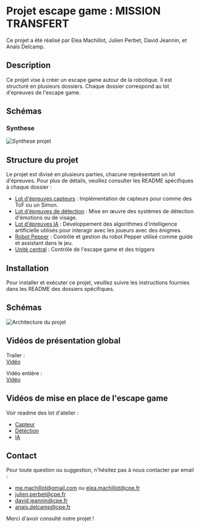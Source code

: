 # Projet escape game : MISSION TRANSFERT

Ce projet a été réalisé par Elea Machillot, Julien Perbet, David Jeannin, et Anaïs Delcamp.

## Description

Ce projet vise à créer un escape game autour de la robotique. Il est structuré en plusieurs dossiers. Chaque dossier correspond au lot d'epreuves de l'escape game.

## Schémas

### Synthese
![Synthese projet](Schémas/synthese_projet.png)


## Structure du projet

Le projet est divisé en plusieurs parties, chacune représentant un lot d'épreuves. Pour plus de détails, veuillez consulter les README spécifiques à chaque dossier :

- [Lot d'épreuves capteurs](./Capteurs/readme.md) : Implémentation de capteurs pour comme des ToF ou un Simon.
- [Lot d'épreuves de détection](./Detection/readme.md) : Mise en œuvre des systèmes de détection d'émotions ou de visage.
- [Lot d'épreuves IA](./IA/readme.md) : Développement des algorithmes d'intelligence artificielle utilisés pour interagir avec les joueurs avec des énigmes.
- [Robot Pepper](./Pepper/readme.md) : Contrôle et gestion du robot Pepper utilisé comme guide et assistant dans le jeu.
- [Unité central](<./Unité central/readme.md>) : Contrôle de l'escape game et des triggers


## Installation

Pour installer et exécuter ce projet, veuillez suivre les instructions fournies dans les README des dossiers spécifiques.

## Schémas
![Architecture du projet](Schémas/archi_projet_fin_fin.drawio.png)

## Vidéos de présentation global  

Trailer :  
[Vidéo](https://youtu.be/2cAScp28itE)  

Vidéo entière :    
[Vidéo](https://youtu.be/r574sGesiL8)   
 

## Vidéos de mise en place de l'escape game  

Voir readme des lot d'atelier :
- [Capteur](<./Capteurs/readme.md>) 
- [Détéction](<./Detection/readme.md>) 
- [IA](<./IA/readme.md>)


## Contact

Pour toute question ou suggestion, n'hésitez pas à nous contacter par email :
- me.machillot@gmail.com ou elea.machillot@cpe.fr
- julien.perbet@cpe.fr
- david.jeannin@cpe.fr
- anais.delcamp@cpe.fr

Merci d'avoir consulté notre projet !
